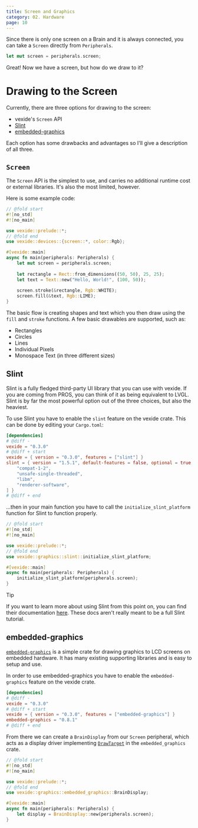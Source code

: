 ```yaml
---
title: Screen and Graphics
category: 02. Hardware
page: 10
---
```


Since there is only one screen on a Brain and it is always connected, you can take a `Screen` directly from `Peripherals`.
```rust
let mut screen = peripherals.screen;
```
Great! Now we have a screen, but how do we draw to it?

# Drawing to the Screen

Currently, there are three options for drawing to the screen:
- vexide's `Screen` API
- [Slint](https://crates.io/crates/slint)
- [embedded-graphics](https://crates.io/crates/embedded-graphics)

Each option has some drawbacks and advantages so I'll give a description of all three.

## `Screen`

The `Screen` API is the simplest to use, and carries no additional runtime cost or external libraries. It's also the most limited, however.

Here is some example code:

```rs
// @fold start
#![no_std]
#![no_main]

use vexide::prelude::*;
// @fold end
use vexide::devices::{screen::*, color::Rgb};

#[vexide::main]
async fn main(peripherals: Peripherals) {
    let mut screen = peripherals.screen;
    
    let rectangle = Rect::from_dimensions((50, 50), 25, 25);
    let text = Text::new("Hello, World!", (100, 50));
    
    screen.stroke(&rectangle, Rgb::WHITE);
    screen.fill(&text, Rgb::LIME);
}
```

The basic flow is creating shapes and text which you then draw using the `fill` and `stroke` functions. A few basic drawables are supported, such as:
- Rectangles
- Circles
- Lines
- Individual Pixels
- Monospace Text (in three different sizes)

## Slint

Slint is a fully fledged third-party UI library that you can use with vexide. If you are coming from PROS, you can think of it as being equivalent to LVGL. Slint is by far the most powerful option out of the three choices, but also the heaviest.

To use Slint you have to enable the `slint` feature on the vexide crate. This can be done by editing your `Cargo.toml`:

```toml title="Cargo.toml"
[dependencies]
# @diff -
vexide = "0.3.0"
# @diff + start
vexide = { version = "0.3.0", features = ["slint"] }
slint = { version = "1.5.1", default-features = false, optional = true, features = [
    "compat-1-2",
    "unsafe-single-threaded",
    "libm",
    "renderer-software",
] }
# @diff + end
```

...then in your main function you have to call the `initialize_slint_platform` function for Slint to function properly.

```rust
// @fold start
#![no_std]
#![no_main]

use vexide::prelude::*;
// @fold end
use vexide::graphics::slint::initialize_slint_platform;

#[vexide::main]
async fn main(peripherals: Peripherals) {
    initialize_slint_platform(peripherals.screen);
}
```

> [!TIP]
> If you want to learn more about using Slint from this point on, you can find their documentation [here](https://releases.slint.dev/). These docs aren't really meant to be a full Slint tutorial.

## embedded-graphics

[`embedded-graphics`](https://crates.io/crates/embedded-graphics) is a simple crate for drawing graphics to LCD screens on embedded hardware. It has many existing supporting libraries and is easy to setup and use.

In order to use embedded-graphics you have to enable the `embedded-graphics` feature on the vexide crate.

```toml title="Cargo.toml"
[dependencies]
# @diff -
vexide = "0.3.0"
# @diff + start
vexide = { version = "0.3.0", features = ["embedded-graphics"] }
embedded-graphics = "0.8.1"
# @diff + end
```

From there we can create a `BrainDisplay` from our `Screen` peripheral, which acts as a display driver implementing [`DrawTarget`](https://docs.rs/embedded-graphics-core/latest/embedded_graphics_core/draw_target/trait.DrawTarget.html) in the `embedded_graphics` crate.

```rust
// @fold start
#![no_std]
#![no_main]

use vexide::prelude::*;
// @fold end
use vexide::graphics::embedded_graphics::BrainDisplay;

#[vexide::main]
async fn main(peripherals: Peripherals) {
    let display = BrainDisplay::new(peripherals.screen);
}
```